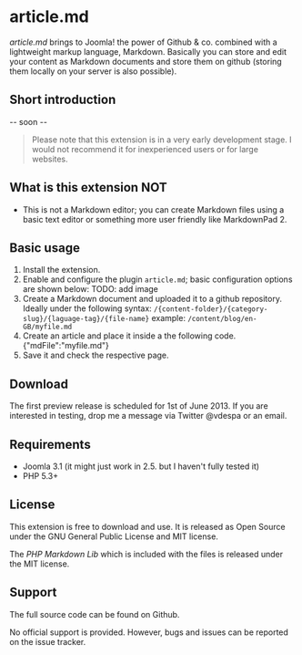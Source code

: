 # article.md #

*article.md* brings to Joomla! the power of Github & co. combined with a lightweight markup language, Markdown. Basically you can store and edit your content as Markdown documents and store them on github (storing them locally on your server is also possible).

## Short introduction ##

-- soon --


<!--BREAK-->

> Please note that this extension is in a very early development stage. I would not recommend it for inexperienced users or for large websites.

## What is this extension NOT ##

- This is not a Markdown editor; you can create Markdown files using a basic text editor or something more user friendly like MarkdownPad 2.


## Basic usage ##

1. Install the extension.
2. Enable and configure the plugin `article.md`; basic configuration options are shown below:
    TODO: add image
3. Create a Markdown document and uploaded it to a github repository. Ideally under the following syntax:
    `/{content-folder}/{category-slug}/{laguage-tag}/{file-name}`
example: `/content/blog/en-GB/myfile.md` 
3. Create an article and place it inside a the following code.
    {"mdFile":"myfile.md"}
4. Save it and check the respective page.

## 

## Download ##

The first preview release is scheduled for 1st of June 2013. If you are interested in testing, drop me a message via Twitter @vdespa or an email.

## Requirements ##

- Joomla 3.1 (it might just work in 2.5. but I haven't fully tested it)
- PHP 5.3+

## License ##

This extension is free to download and use. It is released as Open Source under the GNU General Public License and MIT license.

The *PHP Markdown Lib* which is included with the files is released under the MIT license. 

## Support ##

The full source code can be found on Github.

No official support is provided.  However, bugs and issues can be reported on the issue tracker.

 